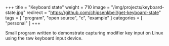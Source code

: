 +++
title = "Keyboard state"
weight = 710
image = "/img/projects/keyboard-state.jpg"
redirect = "https://github.com/chipsenkbeil/get-keyboard-state"
tags = [ "program", "open source", "c", "example" ]
categories = [ "personal" ]
+++

Small program written to demonstrate capturing modifier key input on Linux
using the raw keyboard input device.

